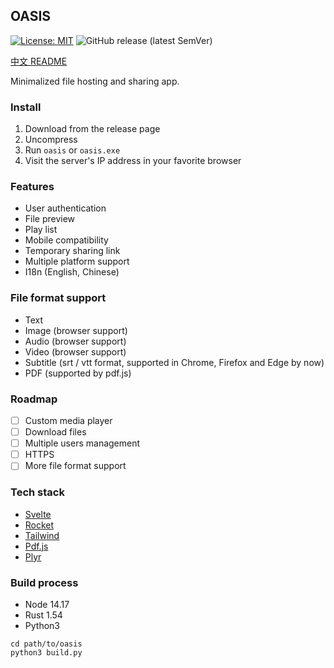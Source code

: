 ## OASIS

[![License: MIT](https://img.shields.io/badge/License-MIT-yellow.svg)](https://github.com/machengim/oasis/blob/master/LICENSE-MIT) ![GitHub release (latest SemVer)](https://img.shields.io/github/v/release/machengim/oasis)

[中文 README](https://github.com/machengim/oasis/blob/main/README_cn.md)

Minimalized file hosting and sharing app.

### Install

1. Download from the release page
2. Uncompress
3. Run `oasis` or `oasis.exe`
4. Visit the server's IP address in your favorite browser

### Features

+ User authentication
+ File preview
+ Play list
+ Mobile compatibility
+ Temporary sharing link
+ Multiple platform support
+ I18n (English, Chinese)

### File format support

+ Text
+ Image (browser support)
+ Audio (browser support)
+ Video (browser support)
+ Subtitle (srt / vtt format, supported in Chrome, Firefox and Edge by now)
+ PDF (supported by pdf.js)

### Roadmap

+ [ ] Custom media player
+ [ ] Download files
+ [ ] Multiple users management
+ [ ] HTTPS
+ [ ] More file format support

### Tech stack

+ [Svelte](https://svelte.dev)
+ [Rocket](https://rocket.rs)
+ [Tailwind](https://tailwindcss.com)
+ [Pdf.js](https://mozilla.github.io/pdf.js)
+ [Plyr](https://plyr.io)

### Build process

+ Node 14.17
+ Rust 1.54
+ Python3

```
cd path/to/oasis
python3 build.py
```